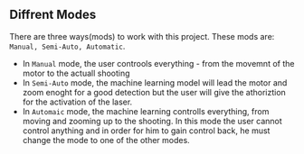 Diffrent Modes
--------------
There are three ways(mods) to work with this project. These mods are: `Manual, Semi-Auto, Automatic`.<br>
- In `Manual` mode, the user controols everything - from the movemnt of the motor to the actuall shooting
- In `Semi-Auto` mode, the machine learning model will lead the motor and zoom enoght for a good detection but the user will give the athoriztion for the activation of the laser.
- In `Automaic` mode, the machine learning controlls everything, from moving and zooming up to the shooting. In this mode the user cannot control anything and in order for him to gain control back, he must change the mode to one of the other modes. 
